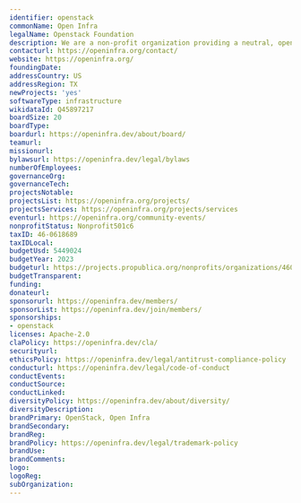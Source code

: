 ```yaml
---
identifier: openstack
commonName: Open Infra
legalName: Openstack Foundation
description: We are a non-profit organization providing a neutral, open environment for organizations, developers, and users to build open source infrastructure software together.
contacturl: https://openinfra.org/contact/
website: https://openinfra.org/
foundingDate:
addressCountry: US
addressRegion: TX
newProjects: 'yes'
softwareType: infrastructure
wikidataId: Q45897217
boardSize: 20
boardType:
boardurl: https://openinfra.dev/about/board/
teamurl:
missionurl:
bylawsurl: https://openinfra.dev/legal/bylaws
numberOfEmployees:
governanceOrg:
governanceTech:
projectsNotable:
projectsList: https://openinfra.org/projects/
projectsServices: https://openinfra.org/projects/services
eventurl: https://openinfra.org/community-events/
nonprofitStatus: Nonprofit501c6
taxID: 46-0618689
taxIDLocal:
budgetUsd: 5449024
budgetYear: 2023
budgeturl: https://projects.propublica.org/nonprofits/organizations/460618689/202432749349301208/full
budgetTransparent:
funding:
donateurl:
sponsorurl: https://openinfra.dev/members/
sponsorList: https://openinfra.dev/join/members/
sponsorships:
- openstack
licenses: Apache-2.0
claPolicy: https://openinfra.dev/cla/
securityurl:
ethicsPolicy: https://openinfra.dev/legal/antitrust-compliance-policy
conducturl: https://openinfra.dev/legal/code-of-conduct
conductEvents:
conductSource:
conductLinked:
diversityPolicy: https://openinfra.dev/about/diversity/
diversityDescription:
brandPrimary: OpenStack, Open Infra
brandSecondary:
brandReg:
brandPolicy: https://openinfra.dev/legal/trademark-policy
brandUse:
brandComments:
logo:
logoReg:
subOrganization:
---
```

